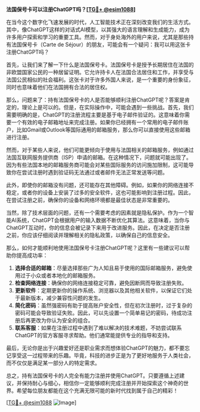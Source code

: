 **法国保号卡可以注册ChatGPT吗？[[TG💪+ @esim1088](https://t.me/s/esim1088)]**

在当今这个数字化飞速发展的时代，人工智能技术正在深刻改变我们的生活方式。其中，像ChatGPT这样的对话式AI模型，以其强大的语言理解和生成能力，成为许多用户探索和学习的重要工具。然而，对于身处海外的用户来说，尤其是那些持有法国保号卡（Carte de Séjour）的朋友，可能会有一个疑问：我可以用这张卡注册ChatGPT吗？

首先，让我们来了解一下什么是法国保号卡。法国保号卡是授予长期居住在法国的非欧盟国家公民的一种居留证明。它允许持卡人在法国合法居住和工作，并享受与法国公民相似的社会福利。这张卡对于许多外国人来说，是一个重要的身份象征，同时也意味着他们在法国拥有合法的居住权。

那么，问题来了：持有法国保号卡的人是否能够顺利注册ChatGPT呢？答案是肯定的，理论上是可以的。但是，在实际操作中，可能会遇到一些挑战。首先，我们需要明确的是，ChatGPT的注册流程主要是基于电子邮件验证的。这意味着你需要一个有效的电子邮箱地址来完成注册。如果你已经拥有一个常用的电子邮件账户，比如Gmail或Outlook等国际通用的邮箱服务，那么你可以直接使用这些邮箱进行注册。

然而，对于某些人来说，他们可能更倾向于使用与法国相关的邮箱服务，例如通过法国互联网服务提供商（ISP）申请的邮箱。在这种情况下，问题就可能出现了。因为有些法国本地的邮箱服务商可能会对某些国际服务的访问施加限制，这可能导致你在尝试注册时遇到验证码无法通过或者邮件无法正常发送等问题。

此外，即使你的邮箱没有问题，还可能存在其他障碍。例如，如果你的网络连接不稳定，或者你的设备上安装了过多的安全软件，这也可能影响到注册过程。因此，在尝试注册之前，确保你的设备和网络环境都是最佳状态是非常重要的。

当然，除了技术层面的问题，还有一个需要考虑的因素就是隐私保护。作为一个智能AI系统，ChatGPT会根据用户的输入数据不断优化其算法。这意味着，当你与ChatGPT互动时，你的信息会被记录下来用于改进服务。因此，在决定是否注册之前，你应该仔细阅读并理解相关的隐私政策，以确保自己的信息安全。

那么，如何才能顺利地使用法国保号卡注册ChatGPT呢？这里有一些建议可以帮助你提高成功率：

1. **选择合适的邮箱**：尽量选择那些广为人知且易于使用的国际邮箱服务，避免使用过于小众或者本地化的邮箱服务。
2. **检查网络连接**：确保你的网络连接稳定可靠，避免因断网而导致注册失败。
3. **更新软件**：定期更新你的操作系统、浏览器以及其他相关软件，以保证它们处于最新版本，减少兼容性问题的发生。
4. **简化密码**：虽然强密码有助于提高账户安全性，但在初次注册时，过于复杂的密码可能会导致验证失败。因此，可以先设置一个简单易记的密码，待成功注册后再更改为你认为安全的组合。
5. **联系客服**：如果在注册过程中遇到了难以解决的技术难题，不妨尝试联系ChatGPT的官方客服寻求帮助。他们通常能提供专业的指导和支持。

最后，无论你是出于兴趣爱好还是职业需求而想体验ChatGPT的魅力，都不要忘记享受这一过程带来的乐趣。毕竟，科技的进步正是为了更好地服务于人类社会，而不仅仅是满足某一部分人的特定需求。

总之，持有法国保号卡的人完全有能力注册并使用ChatGPT。只要遵循上述建议，并保持耐心与细心，相信你一定能够顺利完成注册并开始探索这个神奇的世界。希望每位朋友都能在这个充满无限可能的新时代找到属于自己的精彩！

[[TG💪+ @esim1088](https://t.me/s/esim1088) ![Image](https://i.postimg.cc/4NQfJmqS/Snipaste-2025-05-13-00-14-12.png)]